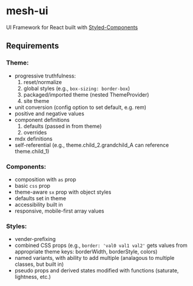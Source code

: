 # mesh-ui

UI Framework for React built with [Styled-Components](https://styled-components.com/)

## Requirements

### Theme:

- progressive truthfulness:
  1. reset/normalize
  2. global styles (e.g., `box-sizing: border-box`)
  3. packaged/imported theme (nested ThemeProvider)
  4. site theme
- unit conversion (config option to set default, e.g. rem)
- positive and negative values
- component definitions
  1. defaults (passed in from theme)
  2. overrides
- mdx definitions
- self-referential (e.g., theme.child_2.grandchild_A can reference theme.child_1)

### Components:

- composition with `as` prop
- basic `css` prop
- theme-aware `sx` prop with object styles
- defaults set in theme
- accessibility built in
- responsive, mobile-first array values

### Styles:

- vender-prefixing
- combined CSS props (e.g., `border: 'val0 val1 val2'` gets values from appropriate theme keys: borderWidth, borderStyle, colors)
- named variants, with ability to add multiple (analagous to multiple classes, but built in)
- pseudo props and derived states modified with functions (saturate, lightness, etc.)
